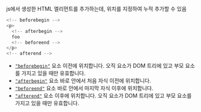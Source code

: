 js에서 생성한 HTML 엘리먼트를 추가하는데, 위치를 지정하여 누적 추가할 수 있음

```js
<!-- beforebegin -->
<p>
  <!-- afterbegin -->
  foo
  <!-- beforeend -->
</p>
<!-- afterend -->
```
- [`"beforebegin"`](https://developer.mozilla.org/ko/docs/Web/API/Element/insertAdjacentHTML#beforebegin)
요소 이전에 위치합니다. 오직 요소가 DOM 트리에 있고 부모 요소를 가지고 있을 때만 유효합니다.
- [`"afterbegin"`](https://developer.mozilla.org/ko/docs/Web/API/Element/insertAdjacentHTML#afterbegin)
요소 바로 안에서 처음 자식 이전에 위치합니다.
- [`"beforeend"`](https://developer.mozilla.org/ko/docs/Web/API/Element/insertAdjacentHTML#beforeend)
요소 바로 안에서 마지막 자식 이후에 위치합니다.
- [`"afterend"`](https://developer.mozilla.org/ko/docs/Web/API/Element/insertAdjacentHTML#afterend)
요소 이후에 위치합니다. 오직 요소가 DOM 트리에 있고 부모 요소를 가지고 있을 때만 유효합니다.
